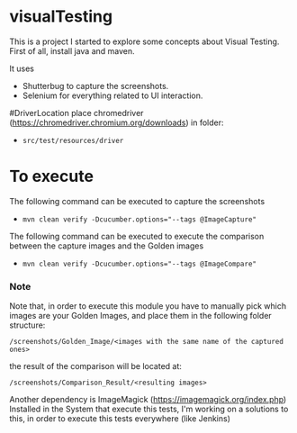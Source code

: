 # visualTesting
This is a project I started to explore some concepts about Visual Testing.
First of all, install java and maven.

It uses 
- Shutterbug to capture the screenshots.
- Selenium for everything related to UI interaction.

#DriverLocation
place chromedriver (https://chromedriver.chromium.org/downloads) in folder:
- `src/test/resources/driver`

# To execute
The following command can be executed to capture the screenshots 
- `mvn clean verify -Dcucumber.options="--tags @ImageCapture"`

The following command can be executed to execute the comparison between the capture images and the Golden images
- `mvn clean verify -Dcucumber.options="--tags @ImageCompare"`

### Note
Note that, in order to execute this module you have to manually pick which images are your Golden Images, and place them in the following folder structure:
 
`/screenshots/Golden_Image/<images with the same name of the captured ones>`

the result of the comparison will be located at:

`/screenshots/Comparison_Result/<resulting images>`  

Another dependency is ImageMagick (https://imagemagick.org/index.php) Installed in the System that execute this tests, I'm working on a solutions to this, in order to execute this tests everywhere (like Jenkins)